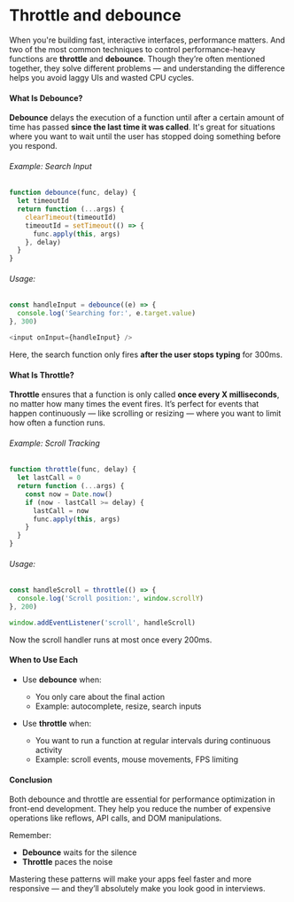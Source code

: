 # Throttle and debounce

When you're building fast, interactive interfaces, performance matters. And two of the most common techniques to control performance-heavy functions are **throttle** and **debounce**. Though they’re often mentioned together, they solve different problems — and understanding the difference helps you avoid laggy UIs and wasted CPU cycles.

#### What Is Debounce?

**Debounce** delays the execution of a function until after a certain amount of time has passed **since the last time it was called**. It's great for situations where you want to wait until the user has stopped doing something before you respond.

###### Example: Search Input

```js
function debounce(func, delay) {
  let timeoutId
  return function (...args) {
    clearTimeout(timeoutId)
    timeoutId = setTimeout(() => {
      func.apply(this, args)
    }, delay)
  }
}
```

###### Usage:

```js
const handleInput = debounce((e) => {
  console.log('Searching for:', e.target.value)
}, 300)

<input onInput={handleInput} />
```

Here, the search function only fires **after the user stops typing** for 300ms.

#### What Is Throttle?

**Throttle** ensures that a function is only called **once every X milliseconds**, no matter how many times the event fires. It’s perfect for events that happen continuously — like scrolling or resizing — where you want to limit how often a function runs.

###### Example: Scroll Tracking

```js
function throttle(func, delay) {
  let lastCall = 0
  return function (...args) {
    const now = Date.now()
    if (now - lastCall >= delay) {
      lastCall = now
      func.apply(this, args)
    }
  }
}
```

###### Usage:

```js
const handleScroll = throttle(() => {
  console.log('Scroll position:', window.scrollY)
}, 200)

window.addEventListener('scroll', handleScroll)
```

Now the scroll handler runs at most once every 200ms.

#### When to Use Each

- Use **debounce** when:

  - You only care about the final action
  - Example: autocomplete, resize, search inputs

- Use **throttle** when:
  - You want to run a function at regular intervals during continuous activity
  - Example: scroll events, mouse movements, FPS limiting

#### Conclusion

Both debounce and throttle are essential for performance optimization in front-end development. They help you reduce the number of expensive operations like reflows, API calls, and DOM manipulations.

Remember:

- **Debounce** waits for the silence
- **Throttle** paces the noise

Mastering these patterns will make your apps feel faster and more responsive — and they’ll absolutely make you look good in interviews.
